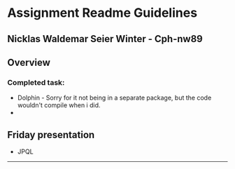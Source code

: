 # Assignment Readme Guidelines
## Nicklas Waldemar Seier Winter - Cph-nw89

## Overview


### Completed task:

- Dolphin - Sorry for it not being in a separate package, but the code wouldn't compile when i did.
- 

## Friday presentation
- JPQL

----